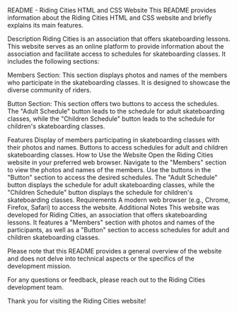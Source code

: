 README - Riding Cities HTML and CSS Website
This README provides information about the Riding Cities HTML and CSS website and briefly explains its main features.

Description
Riding Cities is an association that offers skateboarding lessons. This website serves as an online platform to provide information about the association and facilitate access to schedules for skateboarding classes. It includes the following sections:

Members Section: This section displays photos and names of the members who participate in the skateboarding classes. It is designed to showcase the diverse community of riders.

Button Section: This section offers two buttons to access the schedules. The "Adult Schedule" button leads to the schedule for adult skateboarding classes, while the "Children Schedule" button leads to the schedule for children's skateboarding classes.

Features
Display of members participating in skateboarding classes with their photos and names.
Buttons to access schedules for adult and children skateboarding classes.
How to Use the Website
Open the Riding Cities website in your preferred web browser.
Navigate to the "Members" section to view the photos and names of the members.
Use the buttons in the "Button" section to access the desired schedules. The "Adult Schedule" button displays the schedule for adult skateboarding classes, while the "Children Schedule" button displays the schedule for children's skateboarding classes.
Requirements
A modern web browser (e.g., Chrome, Firefox, Safari) to access the website.
Additional Notes
This website was developed for Riding Cities, an association that offers skateboarding lessons. It features a "Members" section with photos and names of the participants, as well as a "Button" section to access schedules for adult and children skateboarding classes.

Please note that this README provides a general overview of the website and does not delve into technical aspects or the specifics of the development mission.

For any questions or feedback, please reach out to the Riding Cities development team.

Thank you for visiting the Riding Cities website!
